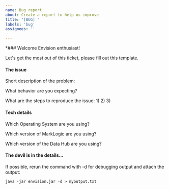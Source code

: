 ```yaml
---
name: Bug report
about: Create a report to help us improve
title: "[BUG] "
labels: 'bug'
assignees: ''

---
```


*### Welcome Envision enthusiast!

Let's get the most out of this ticket, please fill out this template.

#### The issue

Short description of the problem:

What behavior are you expecting?

What are the steps to reproduce the issue:
1)
2)
3)

#### Tech details

Which Operating System are you using?

Which version of MarkLogic are you using?

Which version of the Data Hub are you using?

#### The devil is in the details...

If possible, rerun the command with -d for debugging output and attach the output:

  `java -jar envision.jar -d > myoutput.txt`

